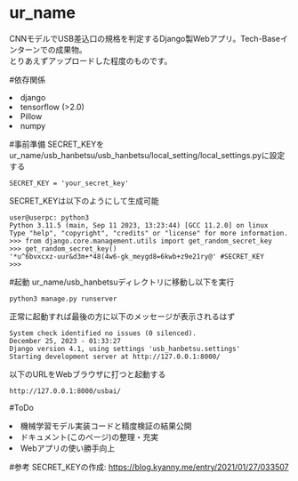 # ur_name
CNNモデルでUSB差込口の規格を判定するDjango製Webアプリ。Tech-Baseインターンでの成果物。<br>
とりあえずアップロードした程度のものです。

#依存関係
<li>django</li>
<li>tensorflow (>2.0)</li>
<li>Pillow</li>
<li>numpy</li>

#事前準備
SECRET_KEYをur_name/usb_hanbetsu/usb_hanbetsu/local_setting/local_settings.pyに設定する
```
SECRET_KEY = 'your_secret_key'
```
SECRET_KEYは以下のようにして生成可能
```
user@userpc: python3
Python 3.11.5 (main, Sep 11 2023, 13:23:44) [GCC 11.2.0] on linux
Type "help", "copyright", "credits" or "license" for more information.
>>> from django.core.management.utils import get_random_secret_key
>>> get_random_secret_key()
'*u^6bvxcxz-uur&d3m+*48(4w6-gk_meygd8=6kwb+z9e21ry@' #SECRET_KEY
>>> 
```
#起動
ur_name/usb_hanbetsuディレクトリに移動し以下を実行
```
python3 manage.py runserver
```
正常に起動すれば最後の方に以下のメッセージが表示されるはず
```
System check identified no issues (0 silenced).
December 25, 2023 - 01:33:27
Django version 4.1, using settings 'usb_hanbetsu.settings'
Starting development server at http://127.0.0.1:8000/
```
以下のURLをWebブラウザに打つと起動する
```
http://127.0.0.1:8000/usbai/
```

#ToDo
<li>機械学習モデル実装コードと精度検証の結果公開</li>
<li>ドキュメント(このページ)の整理・充実</li>
<li>Webアプリの使い勝手向上</li>

#参考
SECRET_KEYの作成: https://blog.kyanny.me/entry/2021/01/27/033507